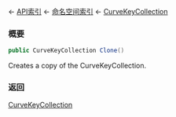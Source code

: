 ← [API索引](Api-Index) ← [命名空间索引](Namespace-Index) ← [CurveKeyCollection](VRageMath.CurveKeyCollection)

### 概要

```csharp
public CurveKeyCollection Clone()
```

Creates a copy of the CurveKeyCollection.

### 返回

[CurveKeyCollection](VRageMath.CurveKeyCollection)

